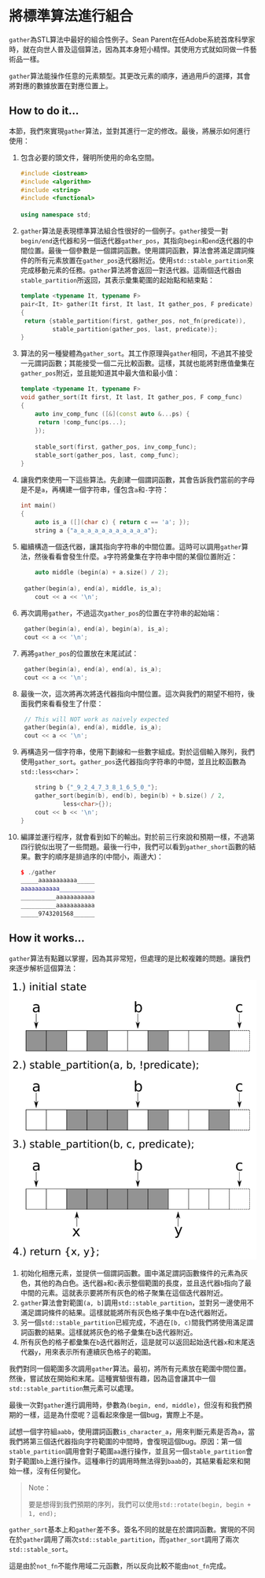 # 將標準算法進行組合

`gather`為STL算法中最好的組合性例子。Sean Parent在任Adobe系統首席科學家時，就在向世人普及這個算法，因為其本身短小精悍。其使用方式就如同做一件藝術品一樣。

`gather`算法能操作任意的元素類型。其更改元素的順序，通過用戶的選擇，其會將對應的數據放置在對應位置上。

## How to do it...

本節，我們來實現`gather`算法，並對其進行一定的修改。最後，將展示如何進行使用：

1. 包含必要的頭文件，聲明所使用的命名空間。

   ```c++
   #include <iostream>
   #include <algorithm>
   #include <string>
   #include <functional>
   
   using namespace std; 
   ```

2. `gather`算法是表現標準算法組合性很好的一個例子。`gather`接受一對`begin/end`迭代器和另一個迭代器`gather_pos`，其指向`begin`和`end`迭代器的中間位置。最後一個參數是一個謂詞函數。使用謂詞函數，算法會將滿足謂詞條件的所有元素放置在`gather_pos`迭代器附近。使用`std::stable_partition`來完成移動元素的任務。`gather`算法將會返回一對迭代器。這兩個迭代器由`stable_partition`所返回，其表示彙集範圍的起始點和結束點：

   ```c++
   template <typename It, typename F>
   pair<It, It> gather(It first, It last, It gather_pos, F predicate)
   {
   	return {stable_partition(first, gather_pos, not_fn(predicate)),
   		    stable_partition(gather_pos, last, predicate)};
   }
   ```

3. 算法的另一種變體為`gather_sort`。其工作原理與`gather`相同，不過其不接受一元謂詞函數；其能接受一個二元比較函數。這樣，其就也能將對應值彙集在`gather_pos`附近，並且能知道其中最大值和最小值：

   ```c++
   template <typename It, typename F>
   void gather_sort(It first, It last, It gather_pos, F comp_func)
   {
       auto inv_comp_func ([&](const auto &...ps) {
       	return !comp_func(ps...);
       });
       
       stable_sort(first, gather_pos, inv_comp_func);
       stable_sort(gather_pos, last, comp_func);
   }
   ```

4. 讓我們來使用一下這些算法。先創建一個謂詞函數，其會告訴我們當前的字母是不是`a`，再構建一個字符串，僅包含`a`和`-`字符：

   ```c++
   int main()
   {
       auto is_a ([](char c) { return c == 'a'; });
       string a {"a_a_a_a_a_a_a_a_a_a_a"};
   ```

5. 繼續構造一個迭代器，讓其指向字符串的中間位置。這時可以調用`gather`算法，然後看看會發生什麼。`a`字符將彙集在字符串中間的某個位置附近：

   ```c++
       auto middle (begin(a) + a.size() / 2);
       
   	gather(begin(a), end(a), middle, is_a);
       cout << a << '\n';
   ```

6. 再次調用`gather`，不過這次`gather_pos`的位置在字符串的起始端：

   ```c++
   	gather(begin(a), end(a), begin(a), is_a);
   	cout << a << '\n';
   ```

7. 再將`gather_pos`的位置放在末尾試試：

   ```c++
   	gather(begin(a), end(a), end(a), is_a);
   	cout << a << '\n';
   ```

8. 最後一次，這次將再次將迭代器指向中間位置。這次與我們的期望不相符，後面我們來看看發生了什麼：

   ```c++
   	// This will NOT work as naively expected
   	gather(begin(a), end(a), middle, is_a);
   	cout << a << '\n';
   ```

9. 再構造另一個字符串，使用下劃線和一些數字組成。對於這個輸入隊列，我們使用`gather_sort`。`gather_pos`迭代器指向字符串的中間，並且比較函數為`std::less<char>`：

   ```c++
       string b {"_9_2_4_7_3_8_1_6_5_0_"};
       gather_sort(begin(b), end(b), begin(b) + b.size() / 2,
       		   less<char>{});
       cout << b << '\n';
   }
   ```

10. 編譯並運行程序，就會看到如下的輸出。對於前三行來說和預期一樣，不過第四行貌似出現了一些問題。最後一行中，我們可以看到`gather_short`函數的結果。數字的順序是排過序的(中間小，兩邊大)：

    ```c++
    $ ./gather
    _____aaaaaaaaaaa_____
    aaaaaaaaaaa__________
    __________aaaaaaaaaaa
    __________aaaaaaaaaaa
    _____9743201568______
    ```

## How it works...

`gather`算法有點難以掌握，因為其非常短，但處理的是比較複雜的問題。讓我們來逐步解析這個算法：

![](../../images/chapter6/6-7-1.png)

1. 初始化相應元素，並提供一個謂詞函數。圖中滿足謂詞函數條件的元素為灰色，其他的為白色。迭代器`a`和`c`表示整個範圍的長度，並且迭代器`b`指向了最中間的元素。這就表示要將所有灰色的格子聚集在這個迭代器附近。
2. `gather`算法會對範圍`(a, b]`調用`std::stable_partition`，並對另一邊使用不滿足謂詞條件的結果。這樣就能將所有灰色格子集中在b迭代器附近。
3. 另一個`std::stable_partition`已經完成，不過在`[b, c)`間我們將使用滿足謂詞函數的結果。這樣就將灰色的格子彙集在b迭代器附近。
4. 所有灰色的格子都彙集在`b`迭代器附近，這是就可以返回起始迭代器`x`和末尾迭代器`y`，用來表示所有連續灰色格子的範圍。

我們對同一個範圍多次調用`gather`算法。最初，將所有元素放在範圍中間位置。然後，嘗試放在開始和末尾。這種實驗很有趣，因為這會讓其中一個`std::stable_partition`無元素可以處理。

最後一次對`gather`進行調用時，參數為`(begin, end, middle)`，但沒有和我們預期的一樣，這是為什麼呢？這看起來像是一個bug，實際上不是。

試想一個字符組`aabb`，使用謂詞函數`is_character_a`，用來判斷元素是否為`a`，當我們將第三個迭代器指向字符範圍的中間時，會復現這個bug。原因：第一個`stable_partition`調用會對子範圍`aa`進行操作，並且另一個`stable_partition`會對子範圍`bb`上進行操作。這種串行的調用時無法得到`baab`的，其結果看起來和開始一樣，沒有任何變化。

> Note：
>
> 要是想得到我們預期的序列，我們可以使用`std::rotate(begin, begin + 1, end);`

`gather_sort`基本上和`gather`差不多。簽名不同的就是在於謂詞函數。實現的不同在於`gather`調用了兩次`std::stable_partition`，而`gather_sort`調用了兩次`std::stable_sort`。

這是由於`not_fn`不能作用域二元函數，所以反向比較不能由`not_fn`完成。